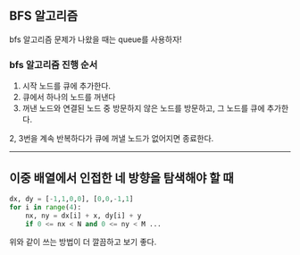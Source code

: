 ## BFS 알고리즘

bfs 알고리즘 문제가 나왔을 때는 queue를 사용하자!

### bfs 알고리즘 진행 순서

1. 시작 노드를 큐에 추가한다.
2. 큐에서 하나의 노드를 꺼낸다
3. 꺼낸 노드와 연결된 노드 중 방문하지 않은 노드를 방문하고, 그 노드를 큐에 추가한다.

2, 3번을 계속 반복하다가 큐에 꺼낼 노드가 없어지면 종료한다.

---

## 이중 배열에서 인접한 네 방향을 탐색해야 할 때

```python
dx, dy = [-1,1,0,0], [0,0,-1,1]
for i in range(4):
    nx, ny = dx[i] + x, dy[i] + y
    if 0 <= nx < N and 0 <= ny < M ...
```

위와 같이 쓰는 방법이 더 깔끔하고 보기 좋다.
